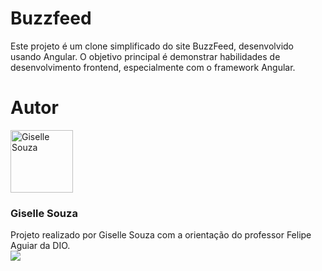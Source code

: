 # Buzzfeed

Este projeto é um clone simplificado do site BuzzFeed, desenvolvido usando Angular. O objetivo principal é demonstrar habilidades de desenvolvimento frontend, especialmente com o framework Angular.

# Autor
<img alt="Giselle Souza" title="Giselle Souza" src="https://github.com/gisellesouzaa.png" height="100" width="100"/>
<h3>Giselle Souza</h3>
Projeto realizado por Giselle Souza com a orientação do professor Felipe Aguiar da DIO.
<br>
<a href="https://www.linkedin.com/in/giselle-de-souza-gabriel/" target="_blank"><img src="https://img.shields.io/badge/-LinkedIn-%230077B5?style=flat&logo=linkedin&logoColor=white" target="_blank"></a>
